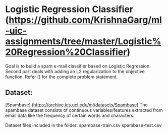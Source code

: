 # Logistic Regression Classifier (https://github.com/KrishnaGarg/ml-uic-assignments/tree/master/Logistic%20Regression%20Classifier)

Goal is to build a spam e-mail classifier based on Logistic Regression.
Second part deals with adding an L2 regularization to the objective function.
Refer [] for the complete problem statement.

## Dataset:
[Spambase] (https://archive.ics.uci.edu/ml/datasets/Spambase)
The spambase dataset consists of continuous variables/features extracted from email data like the frequency of certain words and characters.

Dataset files included in the folder:
spambase-train.csv
spambase-test.csv
